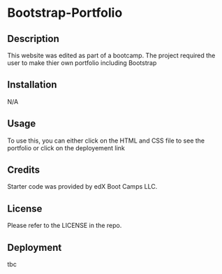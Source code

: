 # Bootstrap-Portfolio

## Description

This website was edited as part of a bootcamp. The project required the user to make thier own portfolio including Bootstrap

## Installation

N/A

## Usage

To use this, you can either click on the HTML and CSS file to see the portfolio or click on the deployement link

## Credits

Starter code was provided by edX Boot Camps LLC.

## License

Please refer to the LICENSE in the repo.

## Deployment 
tbc